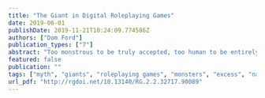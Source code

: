 ```yaml
---
title: "The Giant in Digital Roleplaying Games"
date: 2019-06-01
publishDate: 2019-11-21T10:24:09.774586Z
authors: ["Dom Ford"]
publication_types: ["7"]
abstract: "Too monstrous to be truly accepted, too human to be entirely and comfortably cast out. The giant has traditionally held a unique position amongst monsters, an \"Intimate Stranger\" (Cohen, 1999, p. xi) who threatens the boundaries of the categories we impose upon the self, society and culture. In this thesis, I consider what the position of the giant is in digital roleplaying games and how digital games provide a new and particular arena for the giant. A familiar figure in myth and legend and no less familiar in digital games, I combine traditional monster theory and scholarship on giants with work on videogame monsters and digital game research more broadly. To do this, I first introduce the figure of the giant and its definition and then undertake a brief literature review, summing up the present state of videogame monster research and other theories which are relevant to my thinking and arguments. Then, I consider the giant in digital roleplaying games through three lenses. First, as monsters of excess, a perspective that considers giants as an exaggerated manifestation of those traits which we deem monstrous when taken to their extremes. Second, as technological giants: giant robots, cyborgs and so on whose appearance as giants links the age-old figure of the giant with our more current anxieties regarding our future and our increasingly intimate relationship with technology. Finally, as aspects of nature: giants that seem to be more a living part of the gameworld than as a horrifying and excessive human monster. I explore how these giants seem to relate more to how we think of and understand our relationship with nature, from its sublime beauty to its hostile wildernesses. To conclude, I attempt to draw these perspectives together to gain an oversight on what role the giant plays within digital roleplaying games, arguing that the giant is a particular figure used to consider and work through our socio-cultural anxieties at the most fundamental level and is one that requires medium-specific consideration within game studies."
featured: false
publication: ""
tags: ["myth", "giants", "roleplaying games", "monsters", "excess", "nature", "technology", "cyborgs"]
url_pdf: "http://rgdoi.net/10.13140/RG.2.2.32717.90089"
---
```


